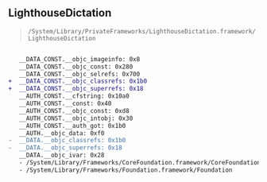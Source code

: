 ## LighthouseDictation

> `/System/Library/PrivateFrameworks/LighthouseDictation.framework/LighthouseDictation`

```diff

   __DATA_CONST.__objc_imageinfo: 0x8
   __DATA_CONST.__objc_const: 0x280
   __DATA_CONST.__objc_selrefs: 0x700
+  __DATA_CONST.__objc_classrefs: 0x1b0
+  __DATA_CONST.__objc_superrefs: 0x18
   __AUTH_CONST.__cfstring: 0x10a0
   __AUTH_CONST.__const: 0x40
   __AUTH_CONST.__objc_const: 0xd8
   __AUTH_CONST.__objc_intobj: 0x30
   __AUTH_CONST.__auth_got: 0x1b0
   __AUTH.__objc_data: 0xf0
-  __DATA.__objc_classrefs: 0x1b0
-  __DATA.__objc_superrefs: 0x18
   __DATA.__objc_ivar: 0x28
   - /System/Library/Frameworks/CoreFoundation.framework/CoreFoundation
   - /System/Library/Frameworks/Foundation.framework/Foundation

```
